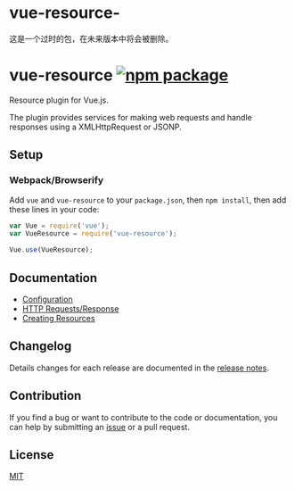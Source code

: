 # vue-resource-
这是一个过时的包，在未来版本中将会被删除。

# vue-resource [![npm package](https://img.shields.io/npm/v/vue-resource.svg)](https://www.npmjs.com/package/vue-resource)

Resource plugin for Vue.js.

The plugin provides services for making web requests and handle responses using a XMLHttpRequest or JSONP.

## Setup

### Webpack/Browserify

Add `vue` and `vue-resource` to your `package.json`, then `npm install`, then add these lines in your code:

```js
var Vue = require('vue');
var VueResource = require('vue-resource');

Vue.use(VueResource);
```

## Documentation

- [Configuration](docs/config.md)
- [HTTP Requests/Response](docs/http.md)
- [Creating Resources](docs/resource.md)

## Changelog

Details changes for each release are documented in the [release notes](https://github.com/vuejs/vue-resource/releases).

## Contribution

If you find a bug or want to contribute to the code or documentation, you can help by submitting an [issue](https://github.com/vuejs/vue-resource/issues) or a pull request.

## License

[MIT](http://opensource.org/licenses/MIT)
